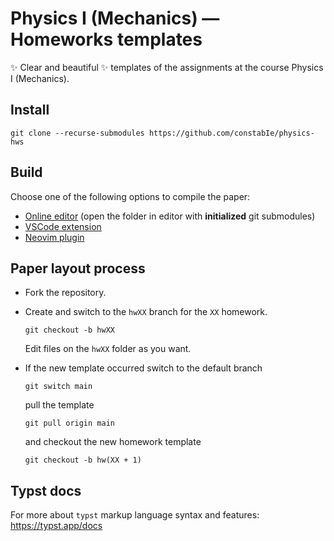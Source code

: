 # Physics I (Mechanics) — Homeworks templates

✨ Clear and beautiful ✨ templates of the assignments at the course Physics I (Mechanics).

## Install
```
git clone --recurse-submodules https://github.com/constabIe/physics-hws
```

## Build
Choose one of the following options to compile the paper:
- [Online editor](https://typst.app) (open the folder in editor with **initialized** git submodules)
- [VSCode extension](https://github.com/Myriad-Dreamin/tinymist)
- [Neovim plugin](https://github.com/chomosuke/typst-preview.nvim)

## Paper layout process
- Fork the repository.

- Create and switch to the `hwXX` branch for the `XX` homework. 
  ```
  git checkout -b hwXX
  ```
  Edit files on the `hwXX` folder as you want.

- If the new template occurred switch to the default branch
  ```
  git switch main
  ```
  pull the template
  ```
  git pull origin main
  ```
  and checkout the new homework template
  ```
  git checkout -b hw(XX + 1)
  ```
  
## Typst docs
For more about `typst` markup language syntax and features: https://typst.app/docs
